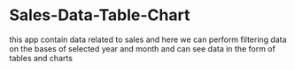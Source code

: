 # Sales-Data-Table-Chart
this app contain data related to sales and here we can perform filtering data on the bases of selected year and month and can see data in the form of tables and charts

